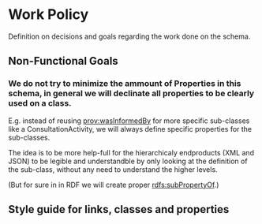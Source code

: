 # Work Policy
Definition on decisions and goals regarding the work done on the schema.

## Non-Functional Goals

### We do not try to minimize the ammount of Properties in this schema, in general we will declinate all properties to be clearly used on a class.

E.g. instead of reusing [prov:wasInformedBy](http://www.w3.org/ns/prov#wasInformedBy) for more specific sub-classes like a ConsultationActivity, we will always define specific properties for the sub-classes.

The idea is to be more help-full for the hierarchicaly endproducts (XML and JSON) to be legible and understandble by only looking at the definition of the sub-class, without any need to understand the higher levels. 

(But for sure in in RDF we will create proper [rdfs:subPropertyOf](https://www.w3.org/TR/rdf12-schema/#ch_subpropertyof).)

## Style guide for links, classes and properties
